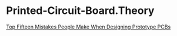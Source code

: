 # Printed-Circuit-Board.Theory
[Top Fifteen Mistakes People Make When Designing Prototype PCBs](https://youtu.be/hkSad4n76Lc)
